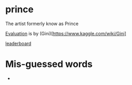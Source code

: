 # prince
The artist formerly know as Prince

[Evaluation](https://inclass.kaggle.com/c/melbourne-datathon-2016/details/evaluation) is by
(Gini)[https://www.kaggle.com/wiki/Gini]

[leaderboard](https://inclass.kaggle.com/c/melbourne-datathon-2016/leaderboard)

# Mis-guessed words
*
